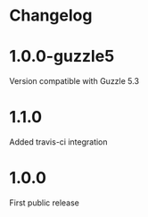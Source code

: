 Changelog
===

# 1.0.0-guzzle5

Version compatible with Guzzle 5.3

# 1.1.0

Added travis-ci integration

# 1.0.0

First public release
